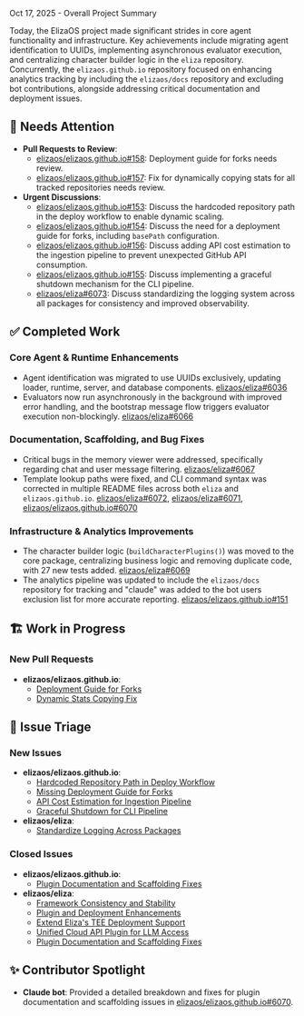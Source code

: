 Oct 17, 2025 - Overall Project Summary

Today, the ElizaOS project made significant strides in core agent functionality and infrastructure. Key achievements include migrating agent identification to UUIDs, implementing asynchronous evaluator execution, and centralizing character builder logic in the `eliza` repository. Concurrently, the `elizaos.github.io` repository focused on enhancing analytics tracking by including the `elizaos/docs` repository and excluding bot contributions, alongside addressing critical documentation and deployment issues.

## 🚨 Needs Attention

- **Pull Requests to Review**:
    - [elizaos/elizaos.github.io#158](https://github.com/elizaos/elizaos.github.io/pull/158): Deployment guide for forks needs review.
    - [elizaos/elizaos.github.io#157](https://github.com/elizaos/elizaos.github.io/pull/157): Fix for dynamically copying stats for all tracked repositories needs review.
- **Urgent Discussions**:
    - [elizaos/elizaos.github.io#153](https://github.com/elizaos/elizaos.github.io/issues/153): Discuss the hardcoded repository path in the deploy workflow to enable dynamic scaling.
    - [elizaos/elizaos.github.io#154](https://github.com/elizaos/elizaos.github.io/issues/154): Discuss the need for a deployment guide for forks, including `basePath` configuration.
    - [elizaos/elizaos.github.io#156](https://github.com/elizaos/elizaos.github.io/issues/156): Discuss adding API cost estimation to the ingestion pipeline to prevent unexpected GitHub API consumption.
    - [elizaos/elizaos.github.io#155](https://github.com/elizaos/elizaos.github.io/issues/155): Discuss implementing a graceful shutdown mechanism for the CLI pipeline.
    - [elizaos/eliza#6073](https://github.com/elizaos/eliza/issues/6073): Discuss standardizing the logging system across all packages for consistency and improved observability.

## ✅ Completed Work

### Core Agent & Runtime Enhancements
- Agent identification was migrated to use UUIDs exclusively, updating loader, runtime, server, and database components. [elizaos/eliza#6036](https://github.com/elizaos/eliza/pull/6036)
- Evaluators now run asynchronously in the background with improved error handling, and the bootstrap message flow triggers evaluator execution non-blockingly. [elizaos/eliza#6066](https://github.com/elizaos/eliza/pull/6066)

### Documentation, Scaffolding, and Bug Fixes
- Critical bugs in the memory viewer were addressed, specifically regarding chat and user message filtering. [elizaos/eliza#6067](https://github.com/elizaos/eliza/pull/6067)
- Template lookup paths were fixed, and CLI command syntax was corrected in multiple README files across both `eliza` and `elizaos.github.io`. [elizaos/eliza#6072](https://github.com/elizaos/eliza/pull/6072), [elizaos/eliza#6071](https://github.com/elizaos/eliza/pull/6071), [elizaos/elizaos.github.io#6070](https://github.com/elizaos/elizaos.github.io/issues/6070)

### Infrastructure & Analytics Improvements
- The character builder logic (`buildCharacterPlugins()`) was moved to the core package, centralizing business logic and removing duplicate code, with 27 new tests added. [elizaos/eliza#6069](https://github.com/elizaos/eliza/pull/6069)
- The analytics pipeline was updated to include the `elizaos/docs` repository for tracking and "claude" was added to the bot users exclusion list for more accurate reporting. [elizaos/elizaos.github.io#151](https://github.com/elizaos/elizaos.github.io/pull/151)

## 🏗️ Work in Progress

### New Pull Requests
- **elizaos/elizaos.github.io**:
    - [Deployment Guide for Forks](https://github.com/elizaos/elizaos.github.io/pull/158)
    - [Dynamic Stats Copying Fix](https://github.com/elizaos/elizaos.github.io/pull/157)

## 🐞 Issue Triage

### New Issues
- **elizaos/elizaos.github.io**:
    - [Hardcoded Repository Path in Deploy Workflow](https://github.com/elizaos/elizaos.github.io/issues/153)
    - [Missing Deployment Guide for Forks](https://github.com/elizaos/elizaos.github.io/issues/154)
    - [API Cost Estimation for Ingestion Pipeline](https://github.com/elizaos/elizaos.github.io/issues/156)
    - [Graceful Shutdown for CLI Pipeline](https://github.com/elizaos/elizaos.github.io/issues/155)
- **elizaos/eliza**:
    - [Standardize Logging Across Packages](https://github.com/elizaos/eliza/issues/6073)

### Closed Issues
- **elizaos/elizaos.github.io**:
    - [Plugin Documentation and Scaffolding Fixes](https://github.com/elizaos/elizaos.github.io/issues/6070)
- **elizaos/eliza**:
    - [Framework Consistency and Stability](https://github.com/elizaos/eliza/issues/5934)
    - [Plugin and Deployment Enhancements](https://github.com/elizaos/eliza/issues/5685)
    - [Extend Eliza's TEE Deployment Support](https://github.com/elizaos/eliza/issues/5986)
    - [Unified Cloud API Plugin for LLM Access](https://github.com/elizaos/eliza/issues/6049)
    - [Plugin Documentation and Scaffolding Fixes](https://github.com/elizaos/eliza/issues/6070)

## ✨ Contributor Spotlight

- **Claude bot**: Provided a detailed breakdown and fixes for plugin documentation and scaffolding issues in [elizaos/elizaos.github.io#6070](https://github.com/elizaos/elizaos.github.io/issues/6070).